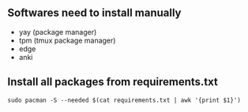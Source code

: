## Softwares need to install manually

* yay (package manager)
* tpm (tmux package manager)
* edge
* anki

## Install all packages from requirements.txt
```
sudo pacman -S --needed $(cat requirements.txt | awk '{print $1}')
```
